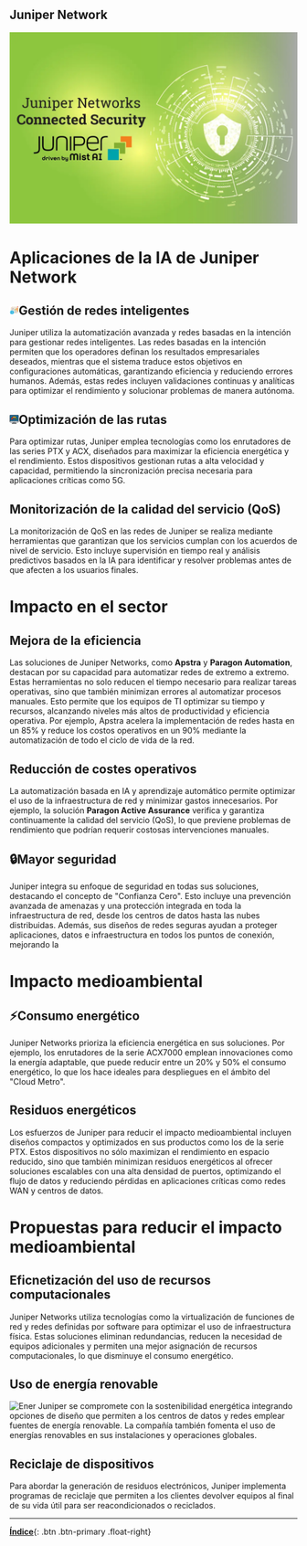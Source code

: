 ## Juniper Network

![Logo](Logo.png)

# Aplicaciones de la IA de Juniper Network

 ## ![Gestion](gestion.png)Gestión de redes inteligentes

Juniper utiliza la automatización avanzada y redes basadas en la intención para gestionar redes inteligentes. Las redes basadas en la intención permiten que los operadores definan los resultados empresariales deseados, mientras que el sistema traduce estos objetivos en configuraciones automáticas, garantizando eficiencia y reduciendo errores humanos. Además, estas redes incluyen validaciones continuas y analíticas para optimizar el rendimiento y solucionar problemas de manera autónoma.

## ![Optimizacion](optimizacion.png)Optimización de las rutas

Para optimizar rutas, Juniper emplea tecnologías como los enrutadores de las series PTX y ACX, diseñados para maximizar la eficiencia energética y el rendimiento. Estos dispositivos gestionan rutas a alta velocidad y capacidad, permitiendo la sincronización precisa necesaria para aplicaciones críticas como 5G.

## Monitorización de la calidad del servicio (QoS)

La monitorización de QoS en las redes de Juniper se realiza mediante herramientas que garantizan que los servicios cumplan con los acuerdos de nivel de servicio. Esto incluye supervisión en tiempo real y análisis predictivos basados en la IA para identificar y resolver problemas antes de que afecten a los usuarios finales.

# Impacto en el sector

## Mejora de la eficiencia

Las soluciones de Juniper Networks, como **Apstra** y **Paragon Automation**, destacan por su capacidad para automatizar redes de extremo a extremo. Estas herramientas no solo reducen el tiempo necesario para realizar tareas operativas, sino que también minimizan errores al automatizar procesos manuales. Esto permite que los equipos de TI optimizar su tiempo y recursos, alcanzando niveles más altos de productividad y eficiencia operativa. Por ejemplo, Apstra acelera la implementación de redes hasta en un 85% y reduce los costos operativos en un 90% mediante la automatización de todo el ciclo de vida de la red.

## Reducción de costes operativos

La automatización basada en IA y aprendizaje automático permite optimizar el uso de la infraestructura de red y minimizar gastos innecesarios. Por ejemplo, la solución **Paragon Active Assurance** verifica y garantiza continuamente la calidad del servicio (QoS), lo que previene problemas de rendimiento que podrían requerir costosas intervenciones manuales.

## 🔒Mayor seguridad

Juniper integra su enfoque de seguridad en todas sus soluciones, destacando el concepto de "Confianza Cero". Esto incluye una prevención avanzada de amenazas y una protección integrada en toda la infraestructura de red, desde los centros de datos hasta las nubes distribuidas. Además, sus diseños de redes seguras ayudan a proteger aplicaciones, datos e infraestructura en todos los puntos de conexión, mejorando la 

# Impacto medioambiental 

## ⚡Consumo energético

Juniper Networks prioriza la eficiencia energética en sus soluciones. Por ejemplo, los enrutadores de la serie ACX7000 emplean innovaciones como la energía adaptable, que puede reducir entre un 20% y 50% el consumo energético, lo que los hace ideales para despliegues en el ámbito del "Cloud Metro".

## Residuos energéticos

Los esfuerzos de Juniper para reducir el impacto medioambiental incluyen diseños compactos y optimizados en sus productos como los de la serie PTX. Estos dispositivos no sólo maximizan el rendimiento en espacio reducido, sino que también minimizan residuos energéticos al ofrecer soluciones escalables con una alta densidad de puertos, optimizando el flujo de datos y reduciendo pérdidas en aplicaciones críticas como redes WAN y centros de datos​.

# Propuestas para reducir el impacto medioambiental 

## Eficnetización del uso de recursos computacionales

Juniper Networks utiliza tecnologías como la virtualización de funciones de red y redes definidas por software para optimizar el uso de infraestructura física. Estas soluciones eliminan redundancias, reducen la necesidad de equipos adicionales y permiten una mejor asignación de recursos computacionales, lo que disminuye el consumo energético. 

## Uso de energía renovable
![Ener](Ener.png)
Juniper se compromete con la sostenibilidad energética integrando opciones de diseño que permiten a los centros de datos y redes emplear fuentes de energía renovable. La compañía también fomenta el uso de energías renovables en sus instalaciones y operaciones globales.

## Reciclaje de dispositivos

Para abordar la generación de residuos electrónicos, Juniper implementa programas de reciclaje que permiten a los clientes devolver equipos al final de su vida útil para ser reacondicionados o reciclados.

---

[**Índice**](../../README.md){: .btn .btn-primary .float-right}  